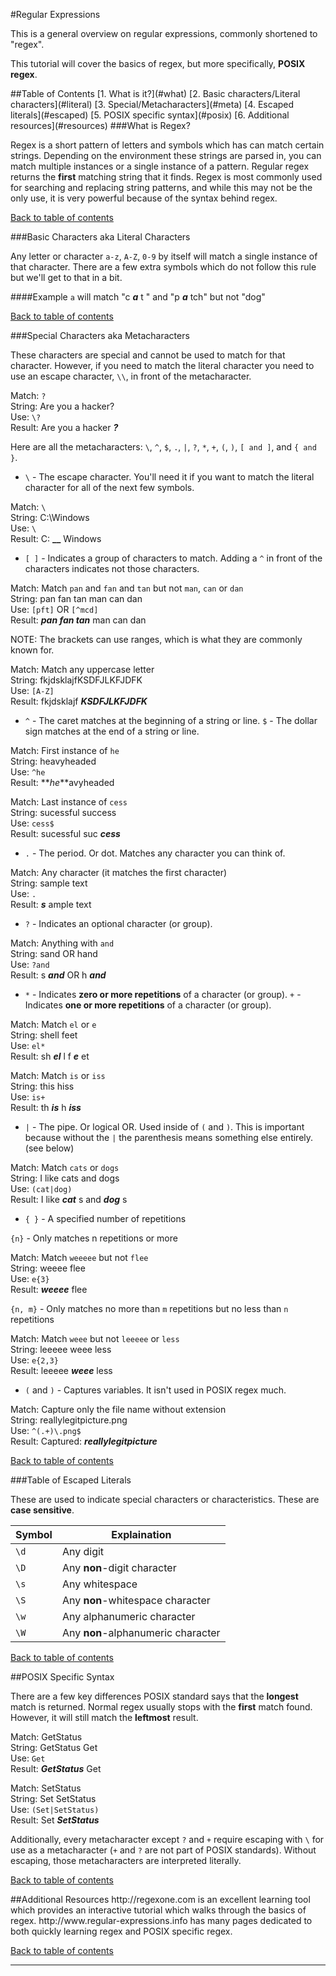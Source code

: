 #Regular Expressions


This is a general overview on regular expressions, commonly shortened to "regex".

This tutorial will cover the basics of regex, but more specifically, **POSIX regex**.

<a name="top"/>
##Table of Contents
[1. What is it?](#what)    
[2. Basic characters/Literal characters](#literal)    
[3. Special/Metacharacters](#meta)    
[4. Escaped literals](#escaped)    
[5. POSIX specific syntax](#posix)    
[6. Additional resources](#resources)    

<a name="what"/>
###What is Regex?

Regex is a short pattern of letters and symbols which has can match certain strings. Depending on the environment these strings are parsed in, you can match multiple instances or a single instance of a pattern. Regular regex returns the **first** matching string that it finds. Regex is most commonly used for searching and replacing string patterns, and while this may not be the only use, it is very powerful because of the syntax behind regex.

[Back to table of contents](#top)

<a name="literal"/>
###Basic Characters aka Literal Characters

Any letter or character `a-z`, `A-Z`, `0-9` by itself will match a single instance of that character. There are a few extra symbols which do not follow this rule but we'll get to that in a bit.

####Example
`a` will match "c **_a_** t " and "p **_a_** tch" but not "dog"

[Back to table of contents](#top)

<a name="meta"/>
###Special Characters aka Metacharacters

These characters are special and cannot be used to match for that character. However, if you need to match the literal character you need to use an escape character, `\\`, in front of the metacharacter.

Match: `?`    
String: Are you a hacker?    
Use: `\?`    
Result: Are you a hacker **_?_**    

Here are all the metacharacters: `\`, `^`, `$`, `.`, `|`, `?`, `*`, `+`, `(`, `)`, `[ and ]`, and `{ and }`.
+ `\` - The escape character. You'll need it if you want to match the literal character for all of the next few symbols.

Match: `\`    
String: C:\Windows    
Use: `\`    
Result: C: **_\_** Windows    

+ `[ ]` - Indicates a group of characters to match. Adding a `^` in front of the characters indicates not those characters.

Match: Match `pan` and `fan` and `tan` but not `man`, `can` or `dan`    
String: pan fan tan man can dan    
Use: `[pft]` OR `[^mcd]`     
Result: **_pan fan tan_** man can dan    

NOTE: The brackets can use ranges, which is what they are commonly known for.

Match: Match any uppercase letter    
String: fkjdsklajfKSDFJLKFJDFK    
Use: `[A-Z]`     
Result: fkjdsklajf **_KSDFJLKFJDFK_**    

+ `^` - The caret matches at the beginning of a string or line.  `$` - The dollar sign matches at the end of a string or line.

Match: First instance of `he`    
String: heavyheaded    
Use: `^he`    
Result: **_he_**avyheaded    
	
Match: Last instance of `cess`    
String: sucessful success    
Use: `cess$`    
Result: sucessful suc **_cess_**    

+ `.` - The period. Or dot. Matches any character you can think of.

Match: Any character (it matches the first character)    
String: sample text    
Use: `.`    
Result: **_s_** ample text    

+ `?` - Indicates an optional character (or group).

Match:  Anything with `and`    
String: sand    OR    hand    
Use: `?and`    
Result: s **_and_**    OR    h **_and_**    

+ `*` - Indicates **zero or more repetitions** of a character (or group). `+` - Indicates **one or more repetitions** of a character (or group).

Match: Match `el` or `e`    
String: shell feet    
Use: `el*`    
Result: sh **_el_** l  f **_e_** et   
	
Match: Match `is` or `iss`    
String: this hiss    
Use: `is+`    
Result: th **_is_** h **_iss_**    

+ `|` - The pipe. Or logical OR. Used inside of `(` and `)`. This is important because without the `|` the parenthesis means something else entirely. (see below)

Match: Match `cats` or `dogs`    
String: I like cats and dogs    
Use: `(cat|dog)`     
Result: I like **_cat_** s and **_dog_** s    

+ `{ }` - A specified number of repetitions

`{n}` - Only matches n repetitions or more

Match: Match `weeeee` but not `flee`     
String: weeee flee   
Use: `e{3}`     
Result: **_weeee_** flee    

`{n, m}` - Only matches no more than `m` repetitions but no less than `n` repetitions

Match: Match `weee` but not `leeeee` or `less`     
String: leeeee weee less   
Use: `e{2,3}`     
Result: leeeee **_weee_** less    

+ `(` and `)` - Captures variables. It isn't used in POSIX regex much.

Match: Capture only the file name without extension     
String: reallylegitpicture.png   
Use: `^(.+)\.png$`     
Result: Captured: **_reallylegitpicture_**     

[Back to table of contents](#top)

<a name="escaped"/>
###Table of Escaped Literals

These are used to indicate special characters or characteristics. These are **case sensitive**.

Symbol | Explaination
-------|-------------
 `\d`  |  Any digit
 `\D`  |  Any **non**-digit character
 `\s`  |  Any whitespace
 `\S`  |  Any **non**-whitespace character
 `\w`  |  Any alphanumeric character
 `\W`  |  Any **non**-alphanumeric character

[Back to table of contents](#top)

<a name="posix"/>
##POSIX Specific Syntax

There are a few key differences  POSIX standard says that the **longest** match is returned. Normal regex usually stops with the **first** match found. However, it will still match the **leftmost** result.

Match: GetStatus     
String: GetStatus Get   
Use: `Get`     
Result: **_GetStatus_** Get    

Match: SetStatus     
String: Set SetStatus   
Use: `(Set|SetStatus)`     
Result: Set **_SetStatus_**   

Additionally, every metacharacter except `?` and `+` require escaping  with `\` for use as a metacharacter (`+` and `?` are not part of POSIX standards). Without escaping, those metacharacters are interpreted literally.

[Back to table of contents](#top)

<a name="resources"/>
##Additional Resources
http://regexone.com is an excellent learning tool which provides an interactive tutorial which walks through the basics of regex.    
http://www.regular-expressions.info has many pages dedicated to both quickly learning regex and POSIX specific regex.

[Back to table of contents](#top)

----------------------------------
